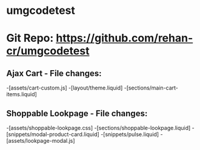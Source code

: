# umgcodetest

# Git Repo: https://github.com/rehan-cr/umgcodetest

## Ajax Cart - File changes:
-[assets/cart-custom.js]
-[layout/theme.liquid]
-[sections/main-cart-items.liquid]

## Shoppable Lookpage - File changes:
-[assets/shoppable-lookpage.css]
-[sections/shoppable-lookpage.liquid]
-[snippets/modal-product-card.liquid]
-[snippets/pulse.liquid]
-[assets/lookpage-modal.js]
